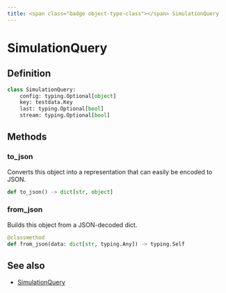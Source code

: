 ```yaml
---
title: <span class="badge object-type-class"></span> SimulationQuery
---
```

# <span class="badge object-type-class"></span> SimulationQuery

## Definition

```python
class SimulationQuery:
    config: typing.Optional[object]
    key: testdata.Key
    last: typing.Optional[bool]
    stream: typing.Optional[bool]
```
## Methods

### <span class="badge object-method"></span> to_json

Converts this object into a representation that can easily be encoded to JSON.

```python
def to_json() -> dict[str, object]
```

### <span class="badge object-method"></span> from_json

Builds this object from a JSON-decoded dict.

```python
@classmethod
def from_json(data: dict[str, typing.Any]) -> typing.Self
```

## See also

 * <span class="badge builder"></span> [SimulationQuery](./builder-SimulationQuery.md)
